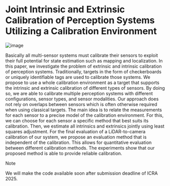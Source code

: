 # Joint Intrinsic and Extrinsic Calibration of Perception Systems Utilizing a Calibration Environment


![image](https://github.com/user-attachments/assets/1f3d64c6-fd31-4bf7-adef-cfa7cda43e56)

<div style="width:500px">
Basically all multi-sensor systems must calibrate
their sensors to exploit their full potential for state estimation
such as mapping and localization. In this paper, we investigate
the problem of extrinsic and intrinsic calibration of perception
systems. Traditionally, targets in the form of checkerboards or
uniquely identifiable tags are used to calibrate those systems.
We propose to use a whole calibration environment as a target
that supports the intrinsic and extrinsic calibration of different
types of sensors. By doing so, we are able to calibrate multiple
perception systems with different configurations, sensor types,
and sensor modalities. Our approach does not rely on overlaps
between sensors which is often otherwise required when using
classical targets. The main idea is to relate the measurements for
each sensor to a precise model of the calibration environment.
For this, we can choose for each sensor a specific method that best
suits its calibration. Then, we estimate all intrinsics and extrinsics
jointly using least squares adjustment. For the final evaluation
of a LiDAR-to-camera calibration of our system, we propose an
evaluation method that is independent of the calibration. This
allows for quantitative evaluation between different calibration
methods. The experiments show that our proposed method is
able to provide reliable calibration.
</div>


> [!NOTE]
> We will make the code available soon after submission deadline of ICRA 2025.